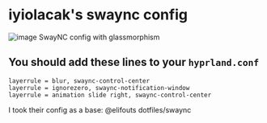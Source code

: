 # iyiolacak's swaync config
![image](https://github.com/user-attachments/assets/2c3dc609-4293-471f-b3f8-9aa25fcc91b5)
SwayNC config with glassmorphism
## You should add these lines to your `hyprland.conf`
```
layerrule = blur, swaync-control-center
layerrule = ignorezero, swaync-notification-window
layerrule = animation slide right, swaync-control-center
```


I took their config as a base: @elifouts dotfiles/swaync
